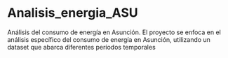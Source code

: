 # Analisis_energia_ASU
Análisis del consumo de energía en Asunción.
El proyecto se enfoca en el análisis específico del consumo de energía en Asunción, utilizando un dataset que abarca diferentes períodos temporales
